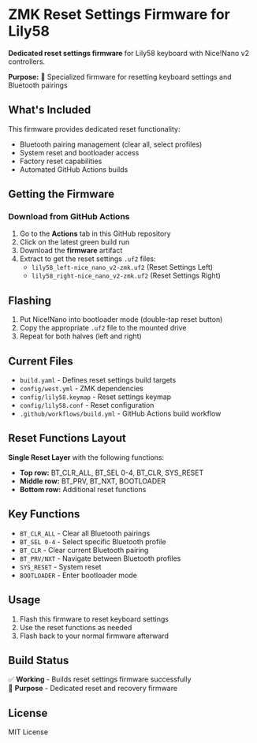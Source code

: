 # ZMK Reset Settings Firmware for Lily58

**Dedicated reset settings firmware** for Lily58 keyboard with Nice!Nano v2 controllers.

**Purpose:** 🔄 Specialized firmware for resetting keyboard settings and Bluetooth pairings

## What's Included

This firmware provides dedicated reset functionality:
- Bluetooth pairing management (clear all, select profiles)
- System reset and bootloader access
- Factory reset capabilities
- Automated GitHub Actions builds

## Getting the Firmware

### Download from GitHub Actions

1. Go to the **Actions** tab in this GitHub repository
2. Click on the latest green build run
3. Download the **firmware** artifact
4. Extract to get the reset settings `.uf2` files:
   - `lily58_left-nice_nano_v2-zmk.uf2` (Reset Settings Left)
   - `lily58_right-nice_nano_v2-zmk.uf2` (Reset Settings Right)

## Flashing

1. Put Nice!Nano into bootloader mode (double-tap reset button)
2. Copy the appropriate `.uf2` file to the mounted drive
3. Repeat for both halves (left and right)

## Current Files

- `build.yaml` - Defines reset settings build targets
- `config/west.yml` - ZMK dependencies
- `config/lily58.keymap` - Reset settings keymap
- `config/lily58.conf` - Reset configuration
- `.github/workflows/build.yml` - GitHub Actions build workflow

## Reset Functions Layout

**Single Reset Layer** with the following functions:
- **Top row:** BT_CLR_ALL, BT_SEL 0-4, BT_CLR, SYS_RESET
- **Middle row:** BT_PRV, BT_NXT, BOOTLOADER
- **Bottom row:** Additional reset functions

## Key Functions

- `BT_CLR_ALL` - Clear all Bluetooth pairings
- `BT_SEL 0-4` - Select specific Bluetooth profile
- `BT_CLR` - Clear current Bluetooth pairing
- `BT_PRV/NXT` - Navigate between Bluetooth profiles
- `SYS_RESET` - System reset
- `BOOTLOADER` - Enter bootloader mode

## Usage

1. Flash this firmware to reset keyboard settings
2. Use the reset functions as needed
3. Flash back to your normal firmware afterward

## Build Status

✅ **Working** - Builds reset settings firmware successfully  
🔄 **Purpose** - Dedicated reset and recovery firmware

## License

MIT License